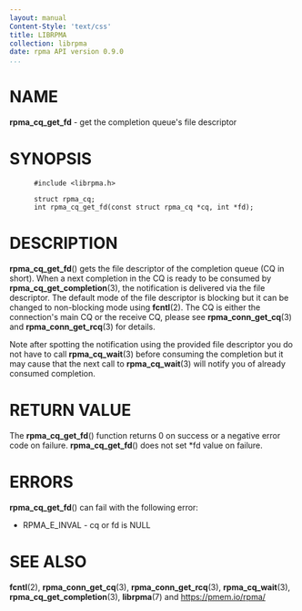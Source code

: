 ```yaml
---
layout: manual
Content-Style: 'text/css'
title: LIBRPMA
collection: librpma
date: rpma API version 0.9.0
...
```


[comment]: <> (SPDX-License-Identifier: BSD-3-Clause)
[comment]: <> (Copyright 2020, Intel Corporation)

NAME
====

**rpma\_cq\_get\_fd** - get the completion queue\'s file descriptor

SYNOPSIS
========

          #include <librpma.h>

          struct rpma_cq;
          int rpma_cq_get_fd(const struct rpma_cq *cq, int *fd);

DESCRIPTION
===========

**rpma\_cq\_get\_fd**() gets the file descriptor of the completion queue
(CQ in short). When a next completion in the CQ is ready to be consumed
by **rpma\_cq\_get\_completion**(3), the notification is delivered via
the file descriptor. The default mode of the file descriptor is blocking
but it can be changed to non-blocking mode using **fcntl**(2). The CQ is
either the connection\'s main CQ or the receive CQ, please see
**rpma\_conn\_get\_cq**(3) and **rpma\_conn\_get\_rcq**(3) for details.

Note after spotting the notification using the provided file descriptor
you do not have to call **rpma\_cq\_wait**(3) before consuming the
completion but it may cause that the next call to **rpma\_cq\_wait**(3)
will notify you of already consumed completion.

RETURN VALUE
============

The **rpma\_cq\_get\_fd**() function returns 0 on success or a negative
error code on failure. **rpma\_cq\_get\_fd**() does not set \*fd value
on failure.

ERRORS
======

**rpma\_cq\_get\_fd**() can fail with the following error:

-   RPMA\_E\_INVAL - cq or fd is NULL

SEE ALSO
========

**fcntl**(2), **rpma\_conn\_get\_cq**(3), **rpma\_conn\_get\_rcq**(3),
**rpma\_cq\_wait**(3), **rpma\_cq\_get\_completion**(3), **librpma**(7)
and https://pmem.io/rpma/
